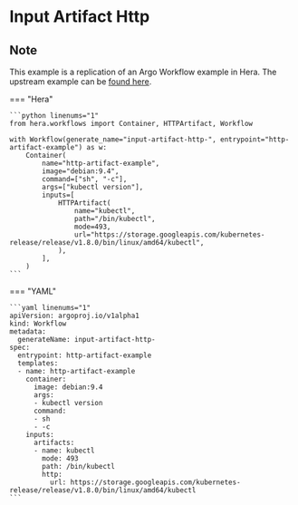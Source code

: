 # Input Artifact Http

## Note

This example is a replication of an Argo Workflow example in Hera.
The upstream example can be [found here](https://github.com/argoproj/argo-workflows/blob/main/examples/input-artifact-http.yaml).




=== "Hera"

    ```python linenums="1"
    from hera.workflows import Container, HTTPArtifact, Workflow

    with Workflow(generate_name="input-artifact-http-", entrypoint="http-artifact-example") as w:
        Container(
            name="http-artifact-example",
            image="debian:9.4",
            command=["sh", "-c"],
            args=["kubectl version"],
            inputs=[
                HTTPArtifact(
                    name="kubectl",
                    path="/bin/kubectl",
                    mode=493,
                    url="https://storage.googleapis.com/kubernetes-release/release/v1.8.0/bin/linux/amd64/kubectl",
                ),
            ],
        )
    ```

=== "YAML"

    ```yaml linenums="1"
    apiVersion: argoproj.io/v1alpha1
    kind: Workflow
    metadata:
      generateName: input-artifact-http-
    spec:
      entrypoint: http-artifact-example
      templates:
      - name: http-artifact-example
        container:
          image: debian:9.4
          args:
          - kubectl version
          command:
          - sh
          - -c
        inputs:
          artifacts:
          - name: kubectl
            mode: 493
            path: /bin/kubectl
            http:
              url: https://storage.googleapis.com/kubernetes-release/release/v1.8.0/bin/linux/amd64/kubectl
    ```

